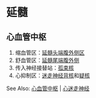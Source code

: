 # 延髓

## 心血管中枢

1. 缩血管区：[延髓头端腹外侧区](延髓头端腹外侧区.md)
2. 舒血管区：[延髓尾端腹外侧](延髓尾端腹外侧.md)
3. 传入神经接替站：[孤束核](孤束核.md)
4. 心抑制区：[迷走神经背核](迷走神经背核.md)和[疑核](疑核.md)

See Also: [心血管中枢](心血管中枢.md) | [心迷走神经](心迷走神经.md)

